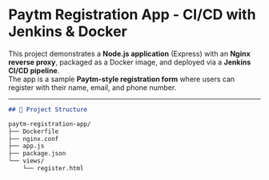 # Paytm Registration App - CI/CD with Jenkins & Docker

This project demonstrates a **Node.js application** (Express) with an **Nginx reverse proxy**, packaged as a Docker image, and deployed via a **Jenkins CI/CD pipeline**.  
The app is a sample **Paytm-style registration form** where users can register with their name, email, and phone number.

---
````markdown
## 📂 Project Structure

paytm-registration-app/
├── Dockerfile
├── nginx.conf
├── app.js
├── package.json
└── views/
    └── register.html
````
